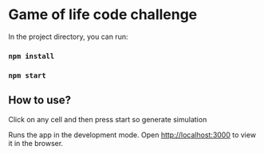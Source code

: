 # Game of life code challenge

In the project directory, you can run:

### `npm install`

### `npm start`

## How to use?

Click on any cell and then press start so generate simulation

Runs the app in the development mode.
Open [http://localhost:3000](http://localhost:3000) to view it in the browser.
